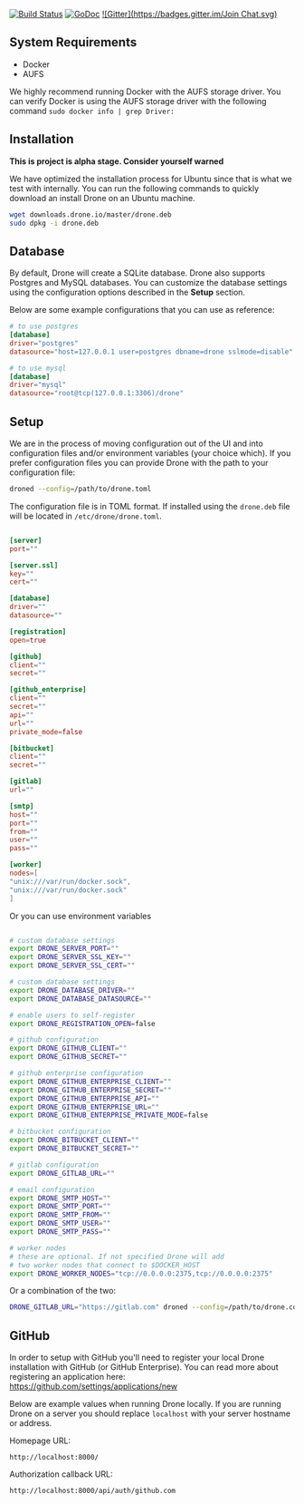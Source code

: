 [![Build Status](http://test.drone.io/v1/badge/github.com/drone/drone/status.svg)](http://test.drone.io/github.com/drone/drone)
[![GoDoc](https://godoc.org/github.com/drone/drone?status.png)](https://godoc.org/github.com/drone/drone)
[![Gitter](https://badges.gitter.im/Join Chat.svg)](https://gitter.im/drone/drone?utm_source=badge&utm_medium=badge&utm_campaign=pr-badge&utm_content=badge)

## System Requirements

* Docker
* AUFS

We highly recommend running Docker with the AUFS storage driver. You can verify Docker is using
the AUFS storage driver with the following command `sudo docker info | grep Driver:`

## Installation

**This is project is alpha stage. Consider yourself warned**

We have optimized the installation process for Ubuntu since that is what we test with internally.
You can run the following commands to quickly download an install Drone on an Ubuntu machine.

```sh
wget downloads.drone.io/master/drone.deb
sudo dpkg -i drone.deb
```

## Database

By default, Drone will create a SQLite database. Drone also supports Postgres and MySQL
databases. You can customize the database settings using the configuration options
described in the **Setup** section.

Below are some example configurations that you can use as reference:

```toml
# to use postgres
[database]
driver="postgres"
datasource="host=127.0.0.1 user=postgres dbname=drone sslmode=disable"

# to use mysql
[database]
driver="mysql"
datasource="root@tcp(127.0.0.1:3306)/drone"
```

## Setup

We are in the process of moving configuration out of the UI and into configuration
files and/or environment variables (your choice which). If you prefer configuration files
you can provide Drone with the path to your configuration file:

```sh
droned --config=/path/to/drone.toml
```

The configuration file is in TOML format. If installed using the `drone.deb` file
will be located in `/etc/drone/drone.toml`.

```toml

[server]
port=""

[server.ssl]
key=""
cert=""

[database]
driver=""
datasource=""

[registration]
open=true

[github]
client=""
secret=""

[github_enterprise]
client=""
secret=""
api=""
url=""
private_mode=false

[bitbucket]
client=""
secret=""

[gitlab]
url=""

[smtp]
host=""
port=""
from=""
user=""
pass=""

[worker]
nodes=[
"unix:///var/run/docker.sock",
"unix:///var/run/docker.sock"
]

```

Or you can use environment variables

```sh

# custom database settings
export DRONE_SERVER_PORT=""
export DRONE_SERVER_SSL_KEY=""
export DRONE_SERVER_SSL_CERT=""

# custom database settings
export DRONE_DATABASE_DRIVER=""
export DRONE_DATABASE_DATASOURCE=""

# enable users to self-register
export DRONE_REGISTRATION_OPEN=false

# github configuration
export DRONE_GITHUB_CLIENT=""
export DRONE_GITHUB_SECRET=""

# github enterprise configuration
export DRONE_GITHUB_ENTERPRISE_CLIENT=""
export DRONE_GITHUB_ENTERPRISE_SECRET=""
export DRONE_GITHUB_ENTERPRISE_API=""
export DRONE_GITHUB_ENTERPRISE_URL=""
export DRONE_GITHUB_ENTERPRISE_PRIVATE_MODE=false

# bitbucket configuration
export DRONE_BITBUCKET_CLIENT=""
export DRONE_BITBUCKET_SECRET=""

# gitlab configuration
export DRONE_GITLAB_URL=""

# email configuration
export DRONE_SMTP_HOST=""
export DRONE_SMTP_PORT=""
export DRONE_SMTP_FROM=""
export DRONE_SMTP_USER=""
export DRONE_SMTP_PASS=""

# worker nodes
# these are optional. If not specified Drone will add
# two worker nodes that connect to $DOCKER_HOST
export DRONE_WORKER_NODES="tcp://0.0.0.0:2375,tcp://0.0.0.0:2375"
```

Or a combination of the two:

```sh
DRONE_GITLAB_URL="https://gitlab.com" droned --config=/path/to/drone.conf
```

## GitHub

In order to setup with GitHub you'll need to register your local Drone installation
with GitHub (or GitHub Enterprise). You can read more about registering an application here:
https://github.com/settings/applications/new

Below are example values when running Drone locally. If you are running Drone on a server
you should replace `localhost` with your server hostname or address.

Homepage URL:

```
http://localhost:8000/
```

Authorization callback URL:

```
http://localhost:8000/api/auth/github.com
```
